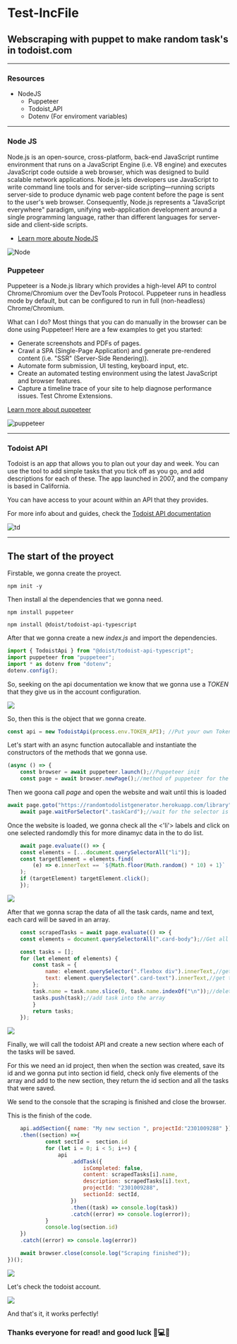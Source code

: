 # Test-IncFile
 ## Webscraping with puppet to make random task's in todoist.com
 ---
 ### Resources
 * NodeJS
    * Puppeteer
    * Todoist_API
    * Dotenv (For enviroment variables)
---

### Node JS
Node.js is an open-source, cross-platform, back-end JavaScript runtime environment that runs on a JavaScript Engine (i.e. V8 engine) and executes JavaScript code outside a web browser, which was designed to build scalable network applications. Node.js lets developers use JavaScript to write command line tools and for server-side scripting—running scripts server-side to produce dynamic web page content before the page is sent to the user's web browser. Consequently, Node.js represents a "JavaScript everywhere" paradigm, unifying web-application development around a single programming language, rather than different languages for server-side and client-side scripts.

- [Learn more aboute NodeJS](https://nodejs.org/en/)

![Node](https://railsware.com/blog/wp-content/uploads/2018/09/2400%D1%851260-rw-blog-node-js.png)

### Puppeteer
Puppeteer is a Node.js library which provides a high-level API to control Chrome/Chromium over the DevTools Protocol. Puppeteer runs in headless mode by default, but can be configured to run in full (non-headless) Chrome/Chromium.

What can I do?
Most things that you can do manually in the browser can be done using Puppeteer! Here are a few examples to get you started:

* Generate screenshots and PDFs of pages.
* Crawl a SPA (Single-Page Application) and generate pre-rendered content (i.e. "SSR" (Server-Side Rendering)).
* Automate form submission, UI testing, keyboard input, etc.
* Create an automated testing environment using the latest JavaScript and browser features.
* Capture a timeline trace of your site to help diagnose performance issues.
Test Chrome Extensions.

[Learn more about puppeteer](https://pptr.dev/)

![puppeteer](https://user-images.githubusercontent.com/10379601/29446482-04f7036a-841f-11e7-9872-91d1fc2ea683.png)

---

### Todoist API
Todoist is an app that allows you to plan out your day and week. You can use the tool to add simple tasks that you tick off as you go, and add descriptions for each of these. The app launched in 2007, and the company is based in California.

You can have access to your acount within an API that they provides.

For more info about and guides, check the [Todoist API documentation](https://developer.todoist.com/guides/#developing-with-todoist)

![td](https://developer.todoist.com/images/td_logo-4f2a90df.svg)

---

## The start of the proyect
Firstable, we gonna create the proyect.
~~~
npm init -y
~~~
Then install al the dependencies that we gonna need.
~~~
npm install puppeteer
~~~

~~~
npm install @doist/todoist-api-typescript
~~~
After that we gonna create a new *index.js* and import the dependencies.
~~~javascript
import { TodoistApi } from "@doist/todoist-api-typescript";
import puppeteer from "puppeteer";
import * as dotenv from "dotenv";
dotenv.config();
~~~
So, seeking on the api documentation we know that we gonna use a *TOKEN* that they give us in the account configuration.

![](./images/1.png)

So, then this is the object that we gonna create.
~~~javascript
const api = new TodoistApi(process.env.TOKEN_API); //Put your own Token
~~~
Let's start with an async function autocallable and instantiate the constructors of the methods that we gonna use.
~~~javascript
(async () => {
    const browser = await puppeteer.launch();//Puppeteer init
    const page = await browser.newPage();//method of puppeteer for the browser
~~~
Then we goona call *page* and open the website and wait until this is loaded
~~~javascript
await page.goto("https://randomtodolistgenerator.herokuapp.com/library");//Go to the website
    await page.waitForSelector(".taskCard");//wait for the selector is loaded
~~~
Once the website is loaded, we gonna check all the <'li'> labels and click on one selected randomdly this for more dinamyc data in the to do list.
~~~javascript
    await page.evaluate(() => {
    const elements = [...document.querySelectorAll("li")];
    const targetElement = elements.find(
        (e) => e.innerText == `${Math.floor(Math.random() * 10) + 1}`
    );
    if (targetElement) targetElement.click();
    });
~~~

![](./images/2.png)

After that we gonna scrap the data of all the task cards, name and text, each card will be saved in an array.
~~~javascript
    const scrapedTasks = await page.evaluate(() => {
    const elements = document.querySelectorAll(".card-body");//Get all the cards

    const tasks = [];
    for (let element of elements) {
        const task = {
            name: element.querySelector(".flexbox div").innerText,//get the title text
            text: element.querySelector(".card-text").innerText,//get the task text
        };
        task.name = task.name.slice(0, task.name.indexOf("\n"));//delete where incongruency
        tasks.push(task);//add task into the array
        }
        return tasks;
    });
~~~
![](./images/3.png)

Finally, we will call the todoist API and create a new section where each of the tasks will be saved.

For this we need an id project, then when the section was created, save its id and we gonna put into section id field, check only five elements of the array and add to the new section, they return the id section and all the tasks that were saved.

We send to the console that the scraping is finished and close the browser.

This is the finish of the code.
~~~javascript
    api.addSection({ name: "My new section ", projectId:"2301009288" })
    .then((section) =>{
            const sectId =  section.id
            for (let i = 0; i < 5; i++) {
                api
                    .addTask({
                        isCompleted: false,
                        content: scrapedTasks[i].name,
                        description: scrapedTasks[i].text,
                        projectId: "2301009288",
                        sectionId: sectId,
                    })
                    .then((task) => console.log(task))
                    .catch((error) => console.log(error));
            }
            console.log(section.id)
    })
    .catch((error) => console.log(error))

    await browser.close(console.log("Scraping finished"));
})();
~~~
![](./images/4.png)

Let's check the todoist account.

![](./images/5.png)

And that's it, it works perfectly!

### Thanks everyone for read! and good luck 🚀💻🌌